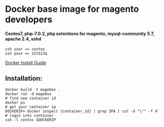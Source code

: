 # Docker base image for magento developers
#### Centos7, php-7.0.2, php extentions for magento, mysql-community 5.7, apache 2.4, sshd
```
ssh user => centos
ssh pass => 123123q
```
[Docker Install Guide](https://docs.docker.com/engine/installation)
## Installation:
```
docker build -t magebox .
docker run -d magebox
# find new container id
docker ps
# get your container ip
DOCKERIP=`docker inspect {container_id} | grep IPA | cut -d "\"" -f 4`
# login into container
ssh -l centos $DOCKERIP
```
